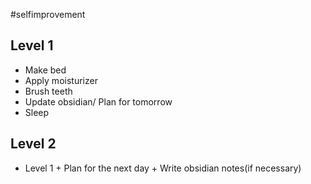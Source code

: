 #selfimprovement 

## Level 1

- Make bed
- Apply moisturizer
- Brush teeth
- Update obsidian/ Plan for tomorrow
- Sleep

## Level 2
- Level 1 + Plan for the next day + Write obsidian notes(if necessary)